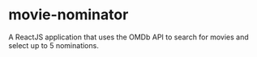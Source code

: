 # movie-nominator
A ReactJS application that uses the OMDb API to search for movies and select up to 5 nominations.

